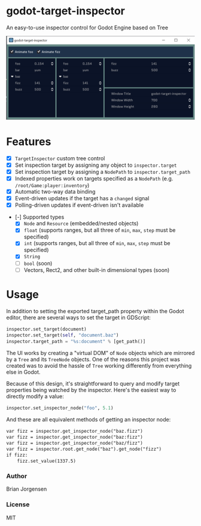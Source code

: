 # godot-target-inspector
An easy-to-use inspector control for Godot Engine based on Tree

![Screenshot of TargetInspector (2021-04-04-001)](https://github.com/b33j0r/godot-target-inspector/blob/main/doc/TargetInspector-2021-04-04-001.png?raw=true)

# Features
- [x] `TargetInspector` custom tree control
- [x] Set inspection target by assigning any object to `inspector.target`
- [x] Set inspection target by assigning a `NodePath` to `inspector.target_path`
- [x] Indexed properties work on targets specified as a `NodePath` (e.g. `/root/Game:player:inventory`)
- [x] Automatic two-way data binding
- [x] Event-driven updates if the target has a `changed` signal
- [x] Polling-driven updates if event-driven isn't available
- [-] Supported types
  - [x] `Node` and `Resource` (embedded/nested objects)
  - [x] `float` (supports ranges, but all three of `min`, `max`, `step` must be specified)
  - [x] `int` (supports ranges, but all three of `min`, `max`, `step` must be specified)
  - [x] `String`
  - [ ] `bool` (soon)
  - [ ] Vectors, Rect2, and other built-in dimensional types (soon)

# Usage

In addition to setting the exported target_path property within the
Godot editor, there are several ways to set the target in GDScript:

```python
inspector.set_target(document)
inspector.set_target(self, "document.baz")
inspector.target_path = "%s:document" % [get_path()]
```

The UI works by creating a "virtual DOM" of `Node` objects which are mirrored
by a `Tree` and its `TreeNode` objects. One of the reasons this project was
created was to avoid the hassle of `Tree` working differently from everything
else in Godot.

Because of this design, it's straightforward to query and modify target
properties being watched by the inspector. Here's the easiest way to directly
modify a value:

```python
inspector.set_inspector_node("foo", 5.1)
```

And these are all equivalent methods of getting an inspector node:

```
var fizz = inspector.get_inspector_node("baz.fizz")
var fizz = inspector.get_inspector_node("baz:fizz")
var fizz = inspector.get_inspector_node("baz/fizz")
var fizz = inspector.root.get_node("baz").get_node("fizz")
if fizz:
    fizz.set_value(1337.5)
```

### Author
Brian Jorgensen

### License
MIT
